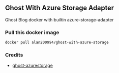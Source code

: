 ## Ghost With Azure Storage Adapter

Ghost Blog docker with builtin azure-storage-adapter

### Pull this docker image

```bash
docker pull alan200994/ghost-with-azure-storage
```

### Credits

- [ghost-azurestorage](https://github.com/Niyo/ghost-azurestorage)